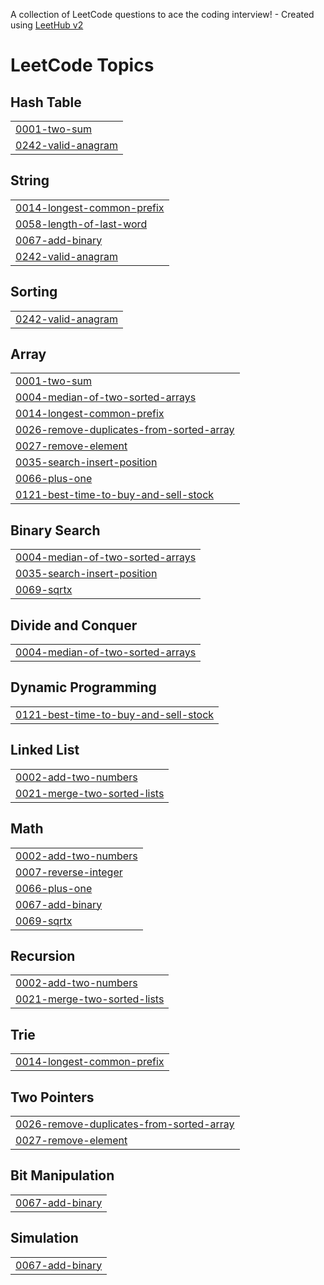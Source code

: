 A collection of LeetCode questions to ace the coding interview! - Created using [LeetHub v2](https://github.com/arunbhardwaj/LeetHub-2.0)
<!---LeetCode Topics Start-->
# LeetCode Topics
## Hash Table
|  |
| ------- |
| [0001-two-sum](https://github.com/atyubahmad/LeetCode/tree/master/0001-two-sum) |
| [0242-valid-anagram](https://github.com/atyubahmad/LeetCode/tree/master/0242-valid-anagram) |
## String
|  |
| ------- |
| [0014-longest-common-prefix](https://github.com/atyubahmad/LeetCode/tree/master/0014-longest-common-prefix) |
| [0058-length-of-last-word](https://github.com/atyubahmad/LeetCode/tree/master/0058-length-of-last-word) |
| [0067-add-binary](https://github.com/atyubahmad/LeetCode/tree/master/0067-add-binary) |
| [0242-valid-anagram](https://github.com/atyubahmad/LeetCode/tree/master/0242-valid-anagram) |
## Sorting
|  |
| ------- |
| [0242-valid-anagram](https://github.com/atyubahmad/LeetCode/tree/master/0242-valid-anagram) |
## Array
|  |
| ------- |
| [0001-two-sum](https://github.com/atyubahmad/LeetCode/tree/master/0001-two-sum) |
| [0004-median-of-two-sorted-arrays](https://github.com/atyubahmad/LeetCode/tree/master/0004-median-of-two-sorted-arrays) |
| [0014-longest-common-prefix](https://github.com/atyubahmad/LeetCode/tree/master/0014-longest-common-prefix) |
| [0026-remove-duplicates-from-sorted-array](https://github.com/atyubahmad/LeetCode/tree/master/0026-remove-duplicates-from-sorted-array) |
| [0027-remove-element](https://github.com/atyubahmad/LeetCode/tree/master/0027-remove-element) |
| [0035-search-insert-position](https://github.com/atyubahmad/LeetCode/tree/master/0035-search-insert-position) |
| [0066-plus-one](https://github.com/atyubahmad/LeetCode/tree/master/0066-plus-one) |
| [0121-best-time-to-buy-and-sell-stock](https://github.com/atyubahmad/LeetCode/tree/master/0121-best-time-to-buy-and-sell-stock) |
## Binary Search
|  |
| ------- |
| [0004-median-of-two-sorted-arrays](https://github.com/atyubahmad/LeetCode/tree/master/0004-median-of-two-sorted-arrays) |
| [0035-search-insert-position](https://github.com/atyubahmad/LeetCode/tree/master/0035-search-insert-position) |
| [0069-sqrtx](https://github.com/atyubahmad/LeetCode/tree/master/0069-sqrtx) |
## Divide and Conquer
|  |
| ------- |
| [0004-median-of-two-sorted-arrays](https://github.com/atyubahmad/LeetCode/tree/master/0004-median-of-two-sorted-arrays) |
## Dynamic Programming
|  |
| ------- |
| [0121-best-time-to-buy-and-sell-stock](https://github.com/atyubahmad/LeetCode/tree/master/0121-best-time-to-buy-and-sell-stock) |
## Linked List
|  |
| ------- |
| [0002-add-two-numbers](https://github.com/atyubahmad/LeetCode/tree/master/0002-add-two-numbers) |
| [0021-merge-two-sorted-lists](https://github.com/atyubahmad/LeetCode/tree/master/0021-merge-two-sorted-lists) |
## Math
|  |
| ------- |
| [0002-add-two-numbers](https://github.com/atyubahmad/LeetCode/tree/master/0002-add-two-numbers) |
| [0007-reverse-integer](https://github.com/atyubahmad/LeetCode/tree/master/0007-reverse-integer) |
| [0066-plus-one](https://github.com/atyubahmad/LeetCode/tree/master/0066-plus-one) |
| [0067-add-binary](https://github.com/atyubahmad/LeetCode/tree/master/0067-add-binary) |
| [0069-sqrtx](https://github.com/atyubahmad/LeetCode/tree/master/0069-sqrtx) |
## Recursion
|  |
| ------- |
| [0002-add-two-numbers](https://github.com/atyubahmad/LeetCode/tree/master/0002-add-two-numbers) |
| [0021-merge-two-sorted-lists](https://github.com/atyubahmad/LeetCode/tree/master/0021-merge-two-sorted-lists) |
## Trie
|  |
| ------- |
| [0014-longest-common-prefix](https://github.com/atyubahmad/LeetCode/tree/master/0014-longest-common-prefix) |
## Two Pointers
|  |
| ------- |
| [0026-remove-duplicates-from-sorted-array](https://github.com/atyubahmad/LeetCode/tree/master/0026-remove-duplicates-from-sorted-array) |
| [0027-remove-element](https://github.com/atyubahmad/LeetCode/tree/master/0027-remove-element) |
## Bit Manipulation
|  |
| ------- |
| [0067-add-binary](https://github.com/atyubahmad/LeetCode/tree/master/0067-add-binary) |
## Simulation
|  |
| ------- |
| [0067-add-binary](https://github.com/atyubahmad/LeetCode/tree/master/0067-add-binary) |
<!---LeetCode Topics End-->